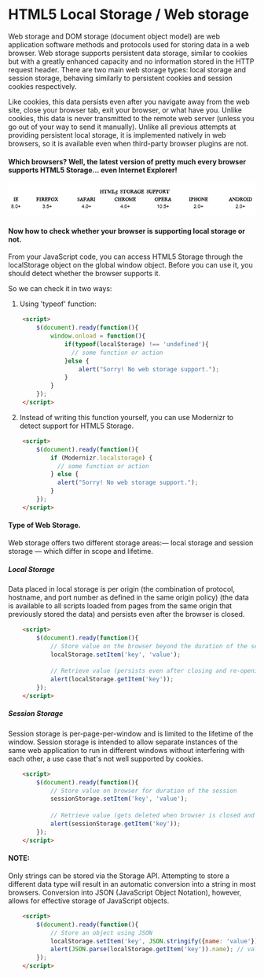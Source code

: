 # HTML5 Local Storage / Web storage

Web storage and DOM storage (document object model) are web application software methods and protocols used for storing data in a web browser.
Web storage supports persistent data storage, similar to cookies but with a greatly enhanced capacity and no information stored in the HTTP request header.
There are two main web storage types: local storage and session storage, behaving similarly to persistent cookies and session cookies respectively.

Like cookies, this data persists even after you navigate away from the web site, close your browser tab, exit your browser, or what have you.
Unlike cookies, this data is never transmitted to the remote web server (unless you go out of your way to send it manually).
Unlike all previous attempts at providing persistent local storage, it is implemented natively in web browsers,
so it is available even when third-party browser plugins are not.

#### Which browsers? Well, the latest version of pretty much every browser supports HTML5 Storage… even Internet Explorer!
![ScreenShot](images/storage_support.jpg)

#### Now how to check whether your browser is supporting local storage or not.
From your JavaScript code, you can access HTML5 Storage through the localStorage object on the global window object.
Before you can use it, you should detect whether the browser supports it.

So we can check it in two ways:

1) Using 'typeof' function:
```html
    <script>
        $(document).ready(function(){
            window.onload = function(){
                if(typeof(localStorage) !== 'undefined'){
                  // some function or action
                }else {
                    alert("Sorry! No web storage support.");
                }
            }
        });
    </script>
```

2) Instead of writing this function yourself, you can use Modernizr to detect support for HTML5 Storage.
```html
    <script>
        $(document).ready(function(){
            if (Modernizr.localstorage) {
              // some function or action
            } else {
              alert("Sorry! No web storage support.");
            }
        });
    </script>
```

#### Type of Web Storage.
Web storage offers two different storage areas:— local storage and session storage — which differ in scope and lifetime.

##### Local Storage
Data placed in local storage is per origin (the combination of protocol, hostname, and port number as defined in the same origin policy)
(the data is available to all scripts loaded from pages from the same origin that previously stored the data)
and persists even after the browser is closed.
```html
    <script>
        $(document).ready(function(){
            // Store value on the browser beyond the duration of the session
            localStorage.setItem('key', 'value');

            // Retrieve value (persists even after closing and re-opening the browser)
            alert(localStorage.getItem('key'));
        });
    </script>
```
##### Session Storage
Session storage is per-page-per-window and is limited to the lifetime of the window. Session storage is intended to allow separate instances of
the same web application to run in different windows without interfering with each other, a use case that's not well supported by cookies.
```html
    <script>
        $(document).ready(function(){
            // Store value on browser for duration of the session
            sessionStorage.setItem('key', 'value');

            // Retrieve value (gets deleted when browser is closed and re-opened)
            alert(sessionStorage.getItem('key'));
        });
    </script>
```

#### NOTE:
Only strings can be stored via the Storage API. Attempting to store a different data type will result in an automatic conversion into a
string in most browsers. Conversion into JSON (JavaScript Object Notation), however, allows for effective storage of JavaScript objects.

```html
    <script>
        $(document).ready(function(){
            // Store an object using JSON
            localStorage.setItem('key', JSON.stringify({name: 'value'}));
            alert(JSON.parse(localStorage.getItem('key')).name); // value
        });
    </script>
```